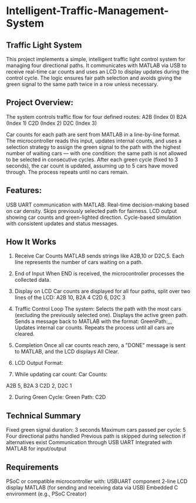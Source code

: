 # Intelligent-Traffic-Management-System
## Traffic Light System
This project implements a simple, intelligent traffic light control system for managing four directional paths. It communicates with MATLAB via USB to receive real-time car counts and uses an LCD to display updates during the control cycle. The logic ensures fair path selection and avoids giving the green signal to the same path twice in a row unless necessary.

## Project Overview:
The system controls traffic flow for four defined routes:
A2B (Index 0)
B2A (Index 1)
C2D (Index 2)
D2C (Index 3)

Car counts for each path are sent from MATLAB in a line-by-line format. The microcontroller reads this input, updates internal counts, and uses a selection strategy to assign the green signal to the path with the highest number of waiting cars — with one condition: the same path is not allowed to be selected in consecutive cycles.
After each green cycle (fixed to 3 seconds), the car count is updated, assuming up to 5 cars have moved through. The process repeats until no cars remain.

## Features:
USB UART communication with MATLAB.
Real-time decision-making based on car density.
Skips previously selected path for fairness.
LCD output showing car counts and green-lighted direction.
Cycle-based simulation with consistent updates and status messages.

## How It Works
1. Receive Car Counts
 MATLAB sends strings like A2B,10 or D2C,5. Each line represents the number of cars waiting on a path.
2. End of Input
When END is received, the microcontroller processes the collected data.

3.  Display on LCD
Car counts are displayed for all four paths, split over two lines of the LCD:
A2B 10, B2A 4
C2D 6, D2C 3

4. Traffic Control Loop
The system:
Selects the path with the most cars (excluding the previously selected one).
Displays the active green path.
Sends a message back to MATLAB with the format:
GreenPath:<index>,<cars moved>,<green time>,<cars remaining>
Updates internal car counts.
Repeats the process until all cars are cleared.

5.  Completion
Once all car counts reach zero, a "DONE" message is sent to MATLAB, and the LCD displays All Clear.

6.  LCD Output Format:
1. While updating car count:
Car Counts:

A2B 5, B2A 3
C2D 2, D2C 1

2. During Green Cycle:
Green Path:
C2D

## Technical Summary
Fixed green signal duration: 3 seconds
Maximum cars passed per cycle: 5
Four directional paths handled
Previous path is skipped during selection if alternatives exist
Communication through USB UART
Integrated with MATLAB for input/output

## Requirements
PSoC or compatible microcontroller with:
USBUART component
2-line LCD display
MATLAB (for sending and receiving data via USB)
Embedded C environment (e.g., PSoC Creator)
